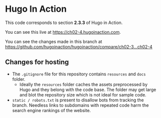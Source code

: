 Hugo In Action
===============

This code corresponds to section **2.3.3** of Hugo in Action.

You can see this live at https://ch02-4.hugoinaction.com.

You can see the changes made in this branch at https://github.com/hugoinaction/hugoinaction/compare/ch02-3...ch02-4

Changes for hosting
--------------------

* The `.gitignore` file for this repository contains `resources` and `docs` folder.
  * Ideally the `resources` folder caches the assets preprocessed by Hugo and they belong with the code base. The folder may get large and blot the repository size which is not ideal for sample code.
* `static / robots.txt` is present to disallow bots from tracking the branch. Needless links to subdomains with repeated code harm the search engine rankings of the website.


